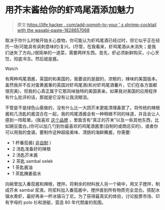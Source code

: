# 用芥末酱给你的虾鸡尾酒添加魅力

> 原文:[https://life hacker . com/add-oomph-to-your ' s shrimp-cocktail with the wasabi-paste-1828657068](https://lifehacker.com/add-oomph-to-your-shrimp-cocktail-with-wasabi-paste-1828657068)

取决于你什么时候开始关心食物，你可能认为虾鸡尾酒已经过时，但它似乎正在经历一场(可能具有讽刺意味的)复兴。(尽管，在我看来，虾鸡尾酒从未消失；是我们迷失了方向。)很简单的一道菜，需要两样东西。首先，虾必须新鲜购买，小心烹饪，彻底冷冻。然后就是酱。

Watch

有两种鸡尾酒酱，英国的和美国的，我要说的是甜的，浓郁的，辣味的美国版本。虽然我并不反对蛋黄酱重的英国对虾鸡尾酒(和对虾鸡尾酒薯片，它们在各方面都很完美)，但我的心真正属于它那风味独特的美国表亲。如果我对美国的应用程序有什么批评的话，那就是它没有让我流眼泪。

不管是不是绿色山葵做的，没有什么比一大团芥末更能清理鼻窦了。将传统的辣根酱和几汤匙的酱混合在一起，我的鸡尾酒酱会有一种稍微不同的味道，并且会让人感到一阵眩晕。(我喜欢 [这个品牌](http://www.muso-intl.com/realwasabi/realwasabi.html) ，里面含有“真正的芥末”以及一些其他东西，比如豌豆蛋白。)你可以加几勺到你最喜欢的鸡尾酒酱里(自制的或商店买的)，或者你可以用我的食谱。要制作这种超级美味、清肠的海鲜蘸酱，你需要:

*   1 杯番茄酱( [非自制](https://skillet.lifehacker.com/nobody-wants-your-homemade-ketchup-1827140540) )
*   2 汤匙准备好的辣根
*   2 汤匙芥末酱
*   2 茶匙 sambal oelek
*   1 茶匙酱油
*   1 茶匙腌姜盐水

向碗里加入番茄酱和辣根，搅拌。将剩余的材料放入另一个碗中，用叉子搅拌，制成芥末 sambal 浆液。将浆料加入番茄酱中，搅拌直到所有物质完全混合。搭配冰镇水煮虾，最好再来一杯冰镇马丁尼。为了获得最真实的体验，讨论股票市场、印有字母的 polo 衫和游艇，营造 80 年代颓废的氛围。